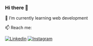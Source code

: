 ### Hi there 👋

🌱 I’m currently learning web development

📫 Reach me:

[![Linkedin](https://cdn1.iconfinder.com/data/icons/Keyamoon-IcoMoon--limited/32/linkedin.png)](https://www.linkedin.com/in/beatrizadm/)
[![Instagram](https://user-images.githubusercontent.com/37448340/87267194-5a2c8c80-c49d-11ea-95a5-993860580961.png)](https://www.instagram.com/beatrizadm/)


<!--
**beatrizadm/beatrizadm** is a ✨ _special_ ✨ repository because its `README.md` (this file) appears on your GitHub profile.

Here are some ideas to get you started:

- 🔭 I’m currently working on ...
- 🌱 I’m currently learning ...
- 👯 I’m looking to collaborate on ...
- 🤔 I’m looking for help with ...
- 💬 Ask me about ...
- 📫 How to reach me: ...
- 😄 Pronouns: ...
- ⚡ Fun fact: ...
-->
